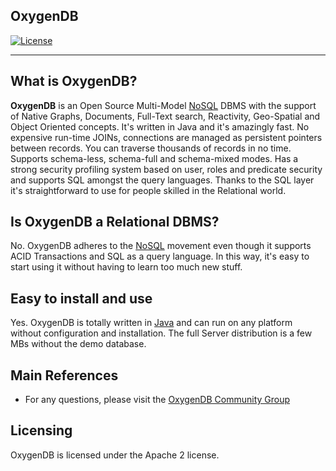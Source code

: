 ## OxygenDB

[![License](https://img.shields.io/badge/License-Apache%202.0-blue.svg)](https://opensource.org/licenses/Apache-2.0)

------

## What is OxygenDB?

**OxygenDB** is an Open Source Multi-Model [NoSQL](http://en.wikipedia.org/wiki/NoSQL) DBMS with the support of Native Graphs, 
Documents, Full-Text search, Reactivity, Geo-Spatial and Object Oriented concepts. 
It's written in Java and it's amazingly fast. 
No expensive run-time JOINs, connections are managed as persistent pointers between records. 
You can traverse thousands of records in no time. Supports schema-less, schema-full and schema-mixed modes.
Has a strong security profiling system based on user, roles and predicate security and 
supports SQL amongst the query languages. Thanks to the SQL layer 
it's straightforward to use for people skilled in the Relational world.

## Is OxygenDB a Relational DBMS?

No. OxygenDB adheres to the [NoSQL](http://en.wikipedia.org/wiki/NoSQL) movement even though it supports ACID Transactions 
and SQL as a query language. 
In this way, it's easy to start using it without having to learn too much new stuff. 

## Easy to install and use

Yes. OxygenDB is totally written in [Java](http://en.wikipedia.org/wiki/Java_%28programming_language%29) and can run on any platform without configuration and installation.
The full Server distribution is a few MBs without the demo database.

## Main References

- For any questions, please visit the [OxygenDB Community Group](https://github.com/oxygendb/oxygendb/discussions)

## Licensing

OxygenDB is licensed under the Apache 2 license. 
